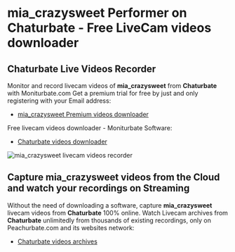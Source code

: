 # mia_crazysweet Performer on Chaturbate - Free LiveCam videos downloader

## Chaturbate Live Videos Recorder

Monitor and record livecam videos of **mia_crazysweet** from **Chaturbate** with Moniturbate.com
Get a premium trial for free by just and only registering with your Email address:
* [mia_crazysweet Premium videos downloader](https://moniturbate.com/request-demo-licence-key.html)

Free livecam videos downloader - Moniturbate Software:
* [Chaturbate videos downloader](https://moniturbate.com/moniturbate-download-software.html)

![mia_crazysweet livecam videos recorder](https://peachurnet.com/templates/moniturbate-software.png)


## Capture mia_crazysweet videos from the Cloud and watch your recordings on Streaming

Without the need of downloading a software, capture **mia_crazysweet** livecam videos from **Chaturbate** 100% online.
Watch Livecam archives from **Chaturbate** unlimitedly from thousands of existing recordings, only on Peachurbate.com and its websites network:
* [Chaturbate videos archives](https://peachurnet.com/)